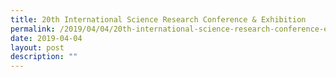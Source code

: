 ```yaml
---
title: 20th International Science Research Conference & Exhibition
permalink: /2019/04/04/20th-international-science-research-conference-exhibition/
date: 2019-04-04
layout: post
description: ""
---
```

